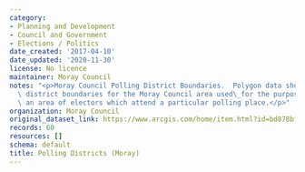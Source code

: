 ```yaml
---
category:
- Planning and Development
- Council and Government
- Elections / Politics
date_created: '2017-04-10'
date_updated: '2020-11-30'
license: No licence
maintainer: Moray Council
notes: "<p>Moray Council Polling District Boundaries.  Polygon data showing the polling\
  \ district boundaries for the Moray Council area used\_for the purposes of designating\
  \ an area of electors which attend a particular polling place.</p>"
organization: Moray Council
original_dataset_link: https://www.arcgis.com/home/item.html?id=bd878bfec39f4a659c2d016f1b3bc920
records: 60
resources: []
schema: default
title: Polling Districts (Moray)
---
```

